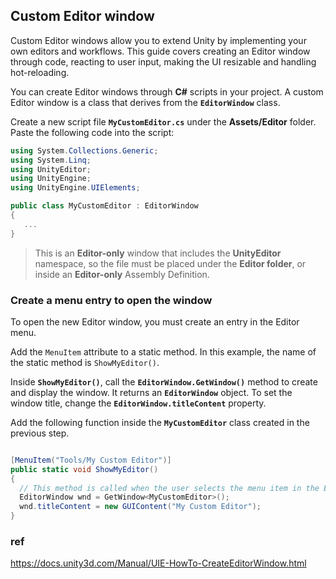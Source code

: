 ## Custom Editor window

Custom Editor windows allow you to extend Unity by implementing your own editors and workflows. This guide covers creating an Editor window through code, reacting to user input, making the UI resizable and handling hot-reloading.

You can create Editor windows through **C#** scripts in your project. A custom Editor window is a class that derives from the **`EditorWindow`** class.

Create a new script file **`MyCustomEditor.cs`** under the **Assets/Editor** folder. Paste the following code into the script:

```cs
using System.Collections.Generic;
using System.Linq;
using UnityEditor;
using UnityEngine;
using UnityEngine.UIElements;

public class MyCustomEditor : EditorWindow
{
   ...
}
```

> This is an **Editor-only** window that includes the **UnityEditor** namespace, so the file must be placed under the **Editor folder**, or inside an **Editor-only** Assembly Definition.


### Create a menu entry to open the window
To open the new Editor window, you must create an entry in the Editor menu.

Add the `MenuItem` attribute to a static method. In this example, the name of the static method is `ShowMyEditor()`.

Inside **`ShowMyEditor()`**, call the **`EditorWindow.GetWindow()`** method to create and display the window. It returns an **`EditorWindow`** object. To set the window title, change the **`EditorWindow.titleContent`** property.

Add the following function inside the **`MyCustomEditor`** class created in the previous step.


```cs

[MenuItem("Tools/My Custom Editor")]
public static void ShowMyEditor()
{
  // This method is called when the user selects the menu item in the Editor
  EditorWindow wnd = GetWindow<MyCustomEditor>();
  wnd.titleContent = new GUIContent("My Custom Editor");
}

```








### ref 
https://docs.unity3d.com/Manual/UIE-HowTo-CreateEditorWindow.html
